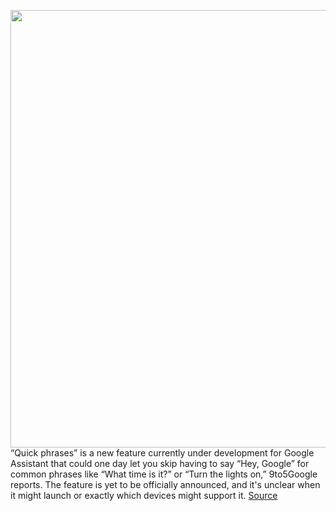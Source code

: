 <img src='https://cdn.vox-cdn.com/thumbor/tGUvw3UvIaZE5hh8UcJajiojxFs=/0x0:2040x1360/1200x800/filters:focal(857x517:1183x843)/cdn.vox-cdn.com/uploads/chorus_image/image/69807009/acastro_180510_1777_google_assistant_0003.0.jpg' width='700px' /><br/>
“Quick phrases” is a new feature currently under development for Google Assistant that could one day let you skip having to say “Hey, Google” for common phrases like “What time is it?” or “Turn the lights on,” 9to5Google reports. The feature is yet to be officially announced, and it's unclear when it might launch or exactly which devices might support it.
<a href='https://www.theverge.com/2021/9/2/22653614/google-assistant-quick-phrases-guacamole-salsas-wake-word-phrase'> Source <a/>